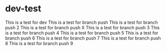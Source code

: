 # dev-test

This is a test for dev
This is a test for branch push
This is a test for branch push 2
This is a test for branch push X
This is a test for branch push 3
This is a test for branch push 4
This is a test for branch push 5
This is a test for branch push 6
This is a test for branch push 7
This is a test for branch push 8
This is a test for branch push 9
